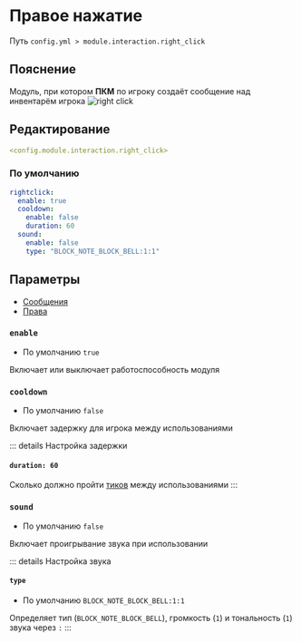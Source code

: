 # Правое нажатие
Путь `config.yml > module.interaction.right_click`

## Пояснение
Модуль, при котором **ПКМ** по игроку создаёт сообщение над инвентарём игрока
![right click](/rightclick.png)

## Редактирование
```yaml
<config.module.interaction.right_click>
```

### По умолчанию
```yaml
rightclick:
  enable: true
  cooldown:
    enable: false
    duration: 60
  sound:
    enable: false
    type: "BLOCK_NOTE_BLOCK_BELL:1:1"
```

## Параметры

- [Сообщения](/en/messages/ru_ru/module/interaction/right-click/)
- [Права](/en/permissions/module/interaction/right-click/)

### `enable`
- По умолчанию `true`

Включает или выключает работоспособность модуля

### `cooldown`
- По умолчанию `false`

Включает задержку для игрока между использованиями

::: details Настройка задержки
#### `duration: 60`

Сколько должно пройти [тиков](https://ru.minecraft.wiki/w/%D0%A2%D0%B0%D0%BA%D1%82) между использованиями
:::

### `sound`
- По умолчанию `false`

Включает проигрывание звука при использовании

::: details Настройка звука
#### `type`
- По умолчанию `BLOCK_NOTE_BLOCK_BELL:1:1`

Определяет тип (`BLOCK_NOTE_BLOCK_BELL`), громкость (`1`) и тональность (`1`) звука через `:`
:::